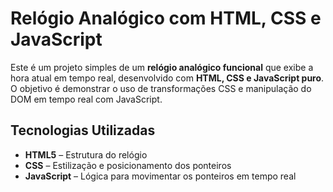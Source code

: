 #  Relógio Analógico com HTML, CSS e JavaScript

Este é um projeto simples de um **relógio analógico funcional**  que exibe a hora atual em tempo real, desenvolvido com **HTML, CSS e JavaScript puro**. O objetivo é demonstrar o uso de transformações CSS e manipulação do DOM em tempo real com JavaScript.

##  Tecnologias Utilizadas

- **HTML5** – Estrutura do relógio  
- **CSS** – Estilização e posicionamento dos ponteiros  
- **JavaScript** – Lógica para movimentar os ponteiros em tempo real


